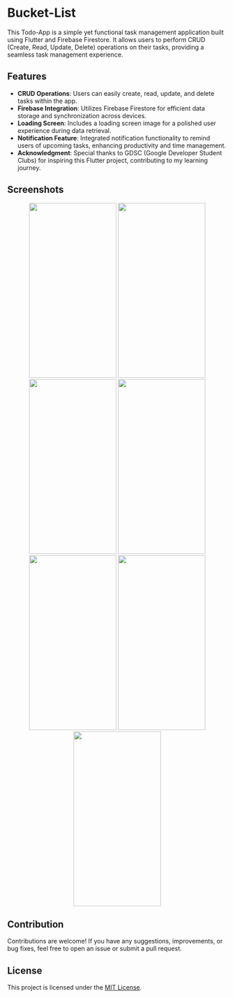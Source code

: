 # Bucket-List

This Todo-App is a simple yet functional task management application built using Flutter and Firebase Firestore. It allows users to perform CRUD (Create, Read, Update, Delete) operations on their tasks, providing a seamless task management experience.

## Features

- **CRUD Operations**: Users can easily create, read, update, and delete tasks within the app.
- **Firebase Integration**: Utilizes Firebase Firestore for efficient data storage and synchronization across devices.
- **Loading Screen**: Includes a loading screen image for a polished user experience during data retrieval.
- **Notification Feature**: Integrated notification functionality to remind users of upcoming tasks, enhancing productivity and time management.
- **Acknowledgment**: Special thanks to GDSC (Google Developer Student Clubs) for inspiring this Flutter project, contributing to my learning journey.

## Screenshots
<div align="center">
  <img src="https://github.com/Sandy-exe/Todo-App-UI/assets/112242304/8c46b0b0-1b9d-42c0-b274-e07ef62d8146" width="200" height="400"/>
  <img src="https://github.com/Sandy-exe/Todo-App-UI/assets/112242304/78df44fa-3780-4814-9a81-f3100b8cad74" width="200" height="400"/>
  <img src="https://github.com/Sandy-exe/Todo-App-UI/assets/112242304/a62441f7-3584-4b1c-b572-146b0902ff82" width="200" height="400"/>
  <img src="https://github.com/Sandy-exe/Todo-App-UI/assets/112242304/2cb2299b-2d5e-4a81-942f-e27c90f42092" width="200" height="400"/>
  <img src="https://github.com/Sandy-exe/Todo-App-UI/assets/112242304/f86662bf-9b49-47b7-ab8f-ef305da9b1fa" width="200" height="400"/>
  <img src="https://github.com/Sandy-exe/Todo-App-UI/assets/112242304/32b53b41-c8a3-4023-b246-5a44ed14481f" width="200" height="400"/>
  <img src="https://github.com/Sandy-exe/Todo-App-UI/assets/112242304/53666dee-ed3f-4edb-b538-b2f1cef413f4" width="200" height="400"/>
</div>

## Contribution

Contributions are welcome! If you have any suggestions, improvements, or bug fixes, feel free to open an issue or submit a pull request.

## License

This project is licensed under the [MIT License](LICENSE).


